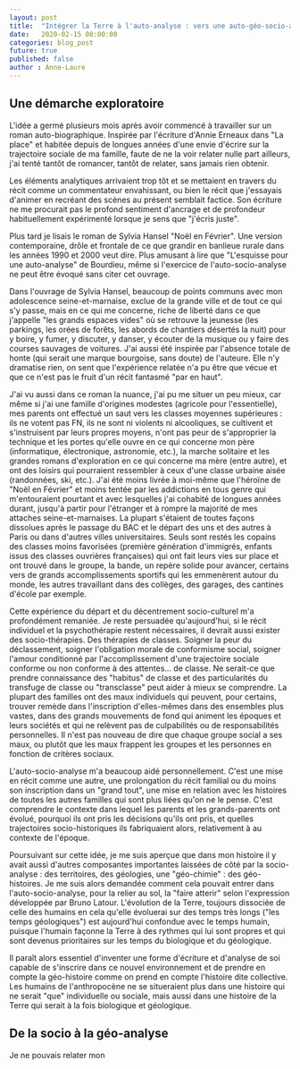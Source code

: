 ```yaml
---
layout: post
title:  "Intégrer la Terre à l'auto-analyse : vers une auto-géo-socio-analyse"
date:   2020-02-15 08:00:00
categories: blog_post
future: true
published: false
author : Anne-Laure
---
```

## Une démarche exploratoire 

L'idée a germé plusieurs mois après avoir commencé à travailler sur un roman auto-biographique. Inspirée par l'écriture
d'Annie Erneaux dans "La place" et habitée depuis de longues années d'une envie d'écrire sur la trajectoire sociale de ma
famille, faute de ne la voir relater nulle part ailleurs, j'ai tenté tantôt de romancer, tantôt de relater, sans jamais rien 
obtenir. 

Les éléments analytiques arrivaient trop tôt et se mettaient en travers du récit comme un commentateur envahissant, ou bien le 
récit que j'essayais d'animer en recréant des scènes au présent semblait factice. Son écriture ne me procurait pas le profond 
sentiment d'ancrage et de profondeur habituellement expérimenté lorsque je sens que "j'écris juste".

Plus tard je lisais le roman de Sylvia Hansel "Noël en Février". Une version contemporaine, drôle et frontale de ce que grandir
en banlieue rurale dans les années 1990 et 2000 veut dire. Plus amusant à lire que "L'esquisse pour une auto-analyse" de Bourdieu,
même si l'exercice de l'auto-socio-analyse ne peut être évoqué sans citer cet ouvrage.


Dans l'ouvrage de Sylvia Hansel, beaucoup de points communs avec mon adolescence seine-et-marnaise, exclue
de la grande ville et de tout ce qui s'y passe, mais en ce qui me concerne, riche de liberté dans ce que j'appelle "les grands 
espaces vides" où se retrouve la jeunesse (les parkings, les orées de forêts, les abords de chantiers désertés la nuit) pour y 
boire, y fumer, y discuter, y danser, y écouter de la musique ou y faire des courses sauvages de voitures. J'ai aussi été inspirée
par l'absence totale de honte (qui serait une marque bourgoise, sans doute) de l'auteure. Elle n'y dramatise rien, on sent que l'expérience
relatée n'a pu être que vécue et que ce n'est pas le fruit d'un récit fantasmé "par en haut".

J'ai vu aussi dans ce roman la nuance, j'ai pu me situer un peu mieux, car même si j'ai une famille d'origines modestes 
(agricole pour l'essentielle), mes parents ont effectué un saut vers les classes moyennes supérieures : ils ne votent pas FN,
ils ne sont ni violents ni alcooliques, se cultivent et s'instruisent par leurs propres moyens, n'ont pas peur de s'approprier 
la technique et les portes qu'elle ouvre en ce qui concerne mon père (informatique, électronique, astronomie, etc.), la marche 
solitaire et les grandes romans d'exploration en ce qui concerne ma mère (entre autre), et ont des loisirs qui pourraient 
ressembler à ceux d'une classe urbaine aisée (randonnées, ski, etc.). J'ai été moins livrée à moi-même que l'héroïne de "Noël en Février" et moins
tentée par les addictions en tous genre qui m'entouraient pourtant et avec lesquelles j'ai cohabité de longues années durant, jusqu'à
partir pour l'étranger et à rompre la majorité de mes attaches seine-et-marnaises. La plupart s'étaient de toutes façons dissolues
après le passage du BAC et le départ des uns et des autres à Paris ou dans d'autres villes universitaires. Seuls sont restés les 
copains des classes moins favorisées (première génération d'immigrés, enfants issus des classes ouvrières françaises) qui ont fait leurs vies sur place et ont trouvé dans le groupe, la bande, un repère solide pour avancer, certains vers de grands accomplissements sportifs qui les emmenèrent autour du monde, les autres travaillant dans des collèges, des garages, des cantines d'école par exemple.

Cette expérience du départ et du décentrement socio-culturel m'a profondément remaniée. Je reste persuadée qu'aujourd'hui, si 
le récit individuel et la psychothérapie restent nécessaires, il devrait aussi exister des socio-thérapies. Des thérapies de classes.
Soigner la peur du déclassement, soigner l'obligation morale de conformisme social, soigner l'amour conditionné par l'accomplissement
d'une trajectoire sociale conforme ou non conforme à des attentes... de classe. Ne serait-ce que prendre connaissance des "habitus" de classe et des particularités du transfuge de classe ou "transclasse" peut aider à mieux se comprendre. La plupart des familles ont des maux individuels
qui peuvent, pour certains, trouver remède dans l'inscription d'elles-mêmes dans des ensembles plus vastes, dans des grands
mouvements de fond qui animent les époques et leurs sociétés et qui ne relèvent pas de culpabilités ou de responsabilités
personnelles. Il n'est pas nouveau de dire que chaque groupe social a ses maux, ou plutôt que les maux frappent les groupes et 
les personnes en fonction de critères sociaux. 

L'auto-socio-analyse m'a beaucoup aidé personnellement. C'est une mise en récit comme une autre, une prolongation du récit familial
ou du moins son inscription dans un "grand tout", une mise en relation avec les histoires de toutes les autres familles qui sont plus 
liées qu'on ne le pense. C'est comprendre le contexte dans lequel les parents et les grands-parents ont évolué, pourquoi
ils ont pris les décisions qu'ils ont pris, et quelles trajectoires socio-historiques ils fabriquaient alors, relativement
à au contexte de l'époque.

Poursuivant sur cette idée, je me suis aperçue que dans mon histoire il y avait aussi d'autres composantes importantes laissées de côté
par la socio-analyse : des territoires, des géologies, une "géo-chimie" : des géo-histoires. Je me suis alors demandée comment cela pouvait
entrer dans l'auto-socio-analyse, pour la relier au sol, la "faire atterir" selon l'expression développée par Bruno Latour.
L'évolution de la Terre, toujours dissociée de celle des humains en cela qu'elle évoluerai sur des temps très longs ("les temps géologiques")
est aujourd'hui confondue avec le temps humain, puisque l'humain façonne la Terre à des rythmes qui lui sont propres et qui sont
devenus prioritaires sur les temps du biologique et du géologique. 

Il paraît alors essentiel d'inventer une forme d'écriture et d'analyse de soi capable de s'inscrire dans ce nouvel environnement
et de prendre en compte la géo-histoire comme on prend en compte l'histoire dite collective. Les humains de l'anthropocène ne se situeraient plus dans une histoire qui ne serait "que" individuelle ou sociale, mais aussi dans une histoire
de la Terre qui serait à la fois biologique et géologique.

## De la socio à la géo-analyse

Je ne pouvais relater mon



